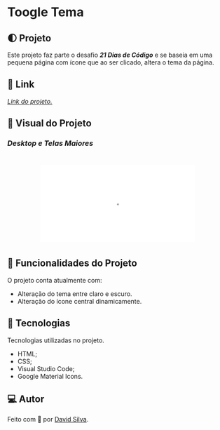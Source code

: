 # **Toogle Tema**

## :first_quarter_moon: **Projeto**
Este projeto faz parte o desafio ***21 Dias de Código*** e se baseia em uma pequena página com ícone que ao ser clicado, altera o tema da página.

## :link: **Link**
*[Link do projeto.](https://davsilvam.github.io/21diasdecodigo/07/)*

## :art: **Visual do Projeto**
### *Desktop e Telas Maiores*

<h1 align="center">
    <img src="img/screenshot.gif" style="width: 70%;">
</h1>

## :rocket: **Funcionalidades do Projeto**
O projeto conta atualmente com:
* Alteração do tema entre claro e escuro.
* Alteração do ícone central dinamicamente.

## :wrench: **Tecnologias**
Tecnologias utilizadas no projeto.
* HTML;
* CSS;
* Visual Studio Code;
* Google Material Icons.

## :computer: **Autor**
Feito com :purple_heart: por [David Silva](https://www.linkedin.com/in/davsilvam/).
